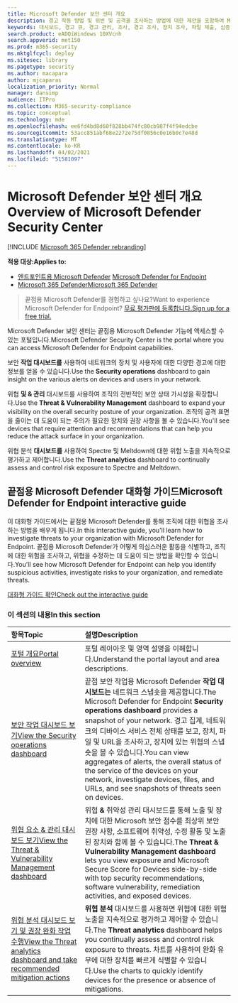 ```yaml
---
title: Microsoft Defender 보안 센터 개요
description: 경고 작동 방법 및 위반 및 공격을 조사하는 방법에 대한 제안을 포함하여 Microsoft Defender 보안 센터의 기능에 대해 자세히 알아보십시오.
keywords: 대시보드, 경고 큐, 경고 관리, 조사, 경고 조사, 장치 조사, 파일 제출, 심층 분석, 높음, 중간, 낮음, 심각도, ioc, ioa
search.product: eADQiWindows 10XVcnh
search.appverid: met150
ms.prod: m365-security
ms.mktglfcycl: deploy
ms.sitesec: library
ms.pagetype: security
ms.author: macapara
author: mjcaparas
localization_priority: Normal
manager: dansimp
audience: ITPro
ms.collection: M365-security-compliance
ms.topic: conceptual
ms.technology: mde
ms.openlocfilehash: ee6fd4bd8d60f828bb474fc80cb987f4f94edcbe
ms.sourcegitcommit: 53acc851abf68e2272e75df0856c0e16b0c7e48d
ms.translationtype: MT
ms.contentlocale: ko-KR
ms.lasthandoff: 04/02/2021
ms.locfileid: "51581097"
---
```

# <a name="overview-of-microsoft-defender-security-center"></a><span data-ttu-id="c8ca9-104">Microsoft Defender 보안 센터 개요</span><span class="sxs-lookup"><span data-stu-id="c8ca9-104">Overview of Microsoft Defender Security Center</span></span>

[!INCLUDE [Microsoft 365 Defender rebranding](../../includes/microsoft-defender.md)]


<span data-ttu-id="c8ca9-105">**적용 대상:**</span><span class="sxs-lookup"><span data-stu-id="c8ca9-105">**Applies to:**</span></span>
- <span data-ttu-id="c8ca9-106">[엔드포인트용 Microsoft Defender](https://go.microsoft.com/fwlink/?linkid=2154037) </span><span class="sxs-lookup"><span data-stu-id="c8ca9-106">[Microsoft Defender for Endpoint](https://go.microsoft.com/fwlink/?linkid=2154037)</span></span>
- [<span data-ttu-id="c8ca9-107">Microsoft 365 Defender</span><span class="sxs-lookup"><span data-stu-id="c8ca9-107">Microsoft 365 Defender</span></span>](https://go.microsoft.com/fwlink/?linkid=2118804)


><span data-ttu-id="c8ca9-108">끝점용 Microsoft Defender를 경험하고 싶나요?</span><span class="sxs-lookup"><span data-stu-id="c8ca9-108">Want to experience Microsoft Defender for Endpoint?</span></span> [<span data-ttu-id="c8ca9-109">무료 평가판에 등록합니다.</span><span class="sxs-lookup"><span data-stu-id="c8ca9-109">Sign up for a free trial.</span></span>](https://www.microsoft.com/microsoft-365/windows/microsoft-defender-atp?ocid=docs-wdatp-usewdatp-abovefoldlink)

<span data-ttu-id="c8ca9-110">Microsoft Defender 보안 센터는 끝점용 Microsoft Defender 기능에 액세스할 수 있는 포털입니다.</span><span class="sxs-lookup"><span data-stu-id="c8ca9-110">Microsoft Defender Security Center is the portal where you can access Microsoft Defender for Endpoint capabilities.</span></span>

<span data-ttu-id="c8ca9-111">보안 **작업 대시보드를** 사용하여 네트워크의 장치 및 사용자에 대한 다양한 경고에 대한 정보를 얻을 수 있습니다.</span><span class="sxs-lookup"><span data-stu-id="c8ca9-111">Use the **Security operations** dashboard to gain insight on the various alerts on devices and users in your network.</span></span>

<span data-ttu-id="c8ca9-112">위협 **및 & 관리** 대시보드를 사용하여 조직의 전반적인 보안 상태 가시성을 확장합니다.</span><span class="sxs-lookup"><span data-stu-id="c8ca9-112">Use the **Threat & Vulnerability Management** dashboard to expand your visibility on the overall security posture of your organization.</span></span> <span data-ttu-id="c8ca9-113">조직의 공격 표면을 줄이는 데 도움이 되는 주의가 필요한 장치와 권장 사항을 볼 수 있습니다.</span><span class="sxs-lookup"><span data-stu-id="c8ca9-113">You'll see devices that require attention and recommendations that can help you reduce the attack surface in your organization.</span></span>

<span data-ttu-id="c8ca9-114">위협 분석 **대시보드를** 사용하여 Spectre 및 Meltdown에 대한 위험 노출을 지속적으로 평가하고 제어합니다.</span><span class="sxs-lookup"><span data-stu-id="c8ca9-114">Use the **Threat analytics** dashboard to continually assess and control risk exposure to Spectre and Meltdown.</span></span>

## <a name="microsoft-defender-for-endpoint-interactive-guide"></a><span data-ttu-id="c8ca9-115">끝점용 Microsoft Defender 대화형 가이드</span><span class="sxs-lookup"><span data-stu-id="c8ca9-115">Microsoft Defender for Endpoint interactive guide</span></span>
<span data-ttu-id="c8ca9-116">이 대화형 가이드에서는 끝점용 Microsoft Defender를 통해 조직에 대한 위협을 조사하는 방법을 배우게 됩니다.</span><span class="sxs-lookup"><span data-stu-id="c8ca9-116">In this interactive guide, you'll learn how to investigate threats to your organization with Microsoft Defender for Endpoint.</span></span> <span data-ttu-id="c8ca9-117">끝점용 Microsoft Defender가 어떻게 의심스러운 활동을 식별하고, 조직에 대한 위험을 조사하고, 위협을 수정하는 데 도움이 되는 방법을 확인할 수 있습니다.</span><span class="sxs-lookup"><span data-stu-id="c8ca9-117">You'll see how Microsoft Defender for Endpoint can help you identify suspicious activities, investigate risks to your organization, and remediate threats.</span></span>

[<span data-ttu-id="c8ca9-118">대화형 가이드 확인</span><span class="sxs-lookup"><span data-stu-id="c8ca9-118">Check out the interactive guide</span></span>](https://aka.ms/MSDE-IG)

### <a name="in-this-section"></a><span data-ttu-id="c8ca9-119">이 섹션의 내용</span><span class="sxs-lookup"><span data-stu-id="c8ca9-119">In this section</span></span>

<span data-ttu-id="c8ca9-120">항목</span><span class="sxs-lookup"><span data-stu-id="c8ca9-120">Topic</span></span> | <span data-ttu-id="c8ca9-121">설명</span><span class="sxs-lookup"><span data-stu-id="c8ca9-121">Description</span></span>
:---|:---
[<span data-ttu-id="c8ca9-122">포털 개요</span><span class="sxs-lookup"><span data-stu-id="c8ca9-122">Portal overview</span></span>](portal-overview.md) | <span data-ttu-id="c8ca9-123">포털 레이아웃 및 영역 설명을 이해합니다.</span><span class="sxs-lookup"><span data-stu-id="c8ca9-123">Understand the portal layout and area descriptions.</span></span>
[<span data-ttu-id="c8ca9-124">보안 작업 대시보드 보기</span><span class="sxs-lookup"><span data-stu-id="c8ca9-124">View the Security operations dashboard</span></span>](security-operations-dashboard.md) | <span data-ttu-id="c8ca9-125">끝점 보안 작업용 Microsoft Defender  **작업 대시보드는** 네트워크 스냅숏을 제공합니다.</span><span class="sxs-lookup"><span data-stu-id="c8ca9-125">The Microsoft Defender for Endpoint  **Security operations dashboard** provides a snapshot of your network.</span></span> <span data-ttu-id="c8ca9-126">경고 집계, 네트워크의 디바이스 서비스 전체 상태를 보고, 장치, 파일 및 URL을 조사하고, 장치에 있는 위협의 스냅숏을 볼 수 있습니다.</span><span class="sxs-lookup"><span data-stu-id="c8ca9-126">You can view aggregates of alerts, the overall status of the service of the devices on your network, investigate devices, files, and URLs, and see snapshots of threats seen on devices.</span></span>
[<span data-ttu-id="c8ca9-127">위협 요소 & 관리 대시보드 보기</span><span class="sxs-lookup"><span data-stu-id="c8ca9-127">View the Threat & Vulnerability Management dashboard</span></span>](tvm-dashboard-insights.md) | <span data-ttu-id="c8ca9-128">위협 **&** 취약성 관리 대시보드를 통해 노출 및 장치에 대한 Microsoft 보안 점수를 최상위 보안 권장 사항, 소프트웨어 취약성, 수정 활동 및 노출된 장치와 함께 볼 수 있습니다.</span><span class="sxs-lookup"><span data-stu-id="c8ca9-128">The **Threat & Vulnerability Management dashboard** lets you view exposure and Microsoft Secure Score for Devices side-by-side with top security recommendations, software vulnerability, remediation activities, and exposed devices.</span></span>
[<span data-ttu-id="c8ca9-129">위협 분석 대시보드 보기 및 권장 완화 작업 수행</span><span class="sxs-lookup"><span data-stu-id="c8ca9-129">View the Threat analytics dashboard and take recommended mitigation actions</span></span>](threat-analytics.md) | <span data-ttu-id="c8ca9-130">**위협 분석** 대시보드를 사용하면 위협에 대한 위험 노출을 지속적으로 평가하고 제어할 수 있습니다.</span><span class="sxs-lookup"><span data-stu-id="c8ca9-130">The **Threat analytics** dashboard helps you continually assess and control risk exposure to threats.</span></span> <span data-ttu-id="c8ca9-131">차트를 사용하여 완화 유무에 대한 장치를 빠르게 식별할 수 있습니다.</span><span class="sxs-lookup"><span data-stu-id="c8ca9-131">Use the charts to quickly identify devices for the presence or absence of mitigations.</span></span>
